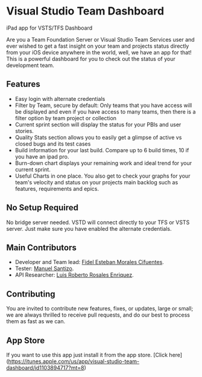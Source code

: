 # Visual Studio Team Dashboard
iPad app for VSTS/TFS Dashboard


Are you a Team Foundation Server or Visual Studio Team Services user and ever wished to get a fast insight on your team and projects status directly from your iOS device anywhere in the world, well, we have an app for that! This is a powerful dashboard for you to check out the status of your development team. 


## Features ##
- Easy login with alternate credentials
- Filter by Team, secure by default: Only teams that you have access will be displayed and even if you have access to many teams, then there is a filter option by team project or collection
- Current sprint section will display the status for your PBIs and user stories.
- Quality Stats section allows you to easily get a glimpse of active vs closed bugs and its test cases
- Build information for your last build. Compare up to 6 build times, 10 if you have an ipad pro.
- Burn-down chart displays your remaining work and ideal trend for your current sprint.
- Useful Charts in one place. You also get to check your graphs for your team's velocity and status on your projects main backlog such as features, requirements and epics.


## No Setup Required ##
No bridge server needed. VSTD will connect directly to your TFS or VSTS server. Just make sure you have enabled the alternate credentials.


## Main Contributors  ##
- Developer and Team lead: <a href='https://github.com/fidmor89'>Fidel Esteban Morales Cifuentes</a>.
- Tester: <a href='https://github.com/Manu1217'>Manuel Santizo</a>.
- API Researcher: <a href='https://github.com/chirislash'>Luis Roberto Rosales Enriquez</a>.

## Contributing ##
You are invited to contribute new features, fixes, or updates, large or small; we are always thrilled to receive pull requests, and do our best to process them as fast as we can.

## App Store ##
If you want to use this app just install it from the app store. [Click here] (https://itunes.apple.com/us/app/visual-studio-team-dashboard/id1103894717?mt=8)
